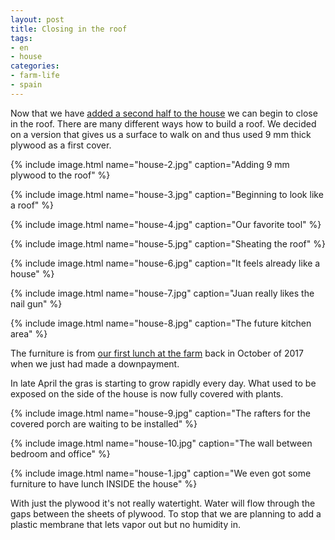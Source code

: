 ```yaml
---
layout: post
title: Closing in the roof
tags:
- en
- house
categories:
- farm-life
- spain
---
```

Now that we have [added a second half to the house](/2018/06/24/adding-a-second-half-to-the-house.html) we can begin to close in the roof. There are many different ways how to build a roof. We decided on a version that gives us a surface to walk on and thus used 9 mm thick plywood as a first cover.

{% include image.html name="house-2.jpg" caption="Adding 9 mm plywood to the roof" %}

{% include image.html name="house-3.jpg" caption="Beginning to look like a roof" %}

{% include image.html name="house-4.jpg" caption="Our favorite tool" %}

{% include image.html name="house-5.jpg" caption="Sheating the roof" %}

{% include image.html name="house-6.jpg" caption="It feels already like a house" %}

{% include image.html name="house-7.jpg" caption="Juan really likes the nail gun" %}

{% include image.html name="house-8.jpg" caption="The future kitchen area" %}

The furniture is from [our first lunch at the farm](/2017/10/04/first-lunch-at-farm.html) back in October of 2017 when we just had made a downpayment.

In late April the gras is starting to grow rapidly every day. What used to be exposed on the side of the house is now fully covered with plants.

{% include image.html name="house-9.jpg" caption="The rafters for the covered porch are waiting to be installed" %}

{% include image.html name="house-10.jpg" caption="The wall between bedroom and office" %}

{% include image.html name="house-1.jpg" caption="We even got some furniture to have lunch INSIDE the house" %}

With just the plywood it's not really watertight. Water will flow through the gaps between the sheets of plywood. To stop that we are planning to add a plastic membrane that lets vapor out but no humidity in.

